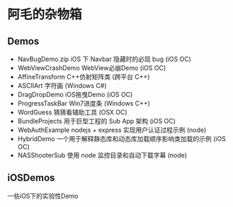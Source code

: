 # 阿毛的杂物箱

## Demos

* NavBugDemo.zip  iOS 下 Navbar 隐藏时的必现 bug (iOS OC)
* WebViewCrashDemo WebView必崩Demo (iOS OC)
* AffineTransform C++仿射矩阵类 (跨平台 C++)
* ASCIIArt 字符画 (Windows C#)
* DragDropDemo iOS拖曳Demo (iOS OC)
* ProgressTaskBar Win7进度条 (Windows C++)
* WordGuess 猜猜看辅助工具 (OSX OC)
* BundleProjects 用于巨型工程的 Sub App 架构 (iOS OC)
* WebAuthExample nodejs + express 实现用户认证过程示例 (node)
* HybridDemo 一个用于解释静态库和动态库加载顺序影响类加载的示例 (iOS OC)
* NASShooterSub 使用 node 监控目录和自动下载字幕 (node)

## iOSDemos

一些iOS下的实验性Demo
